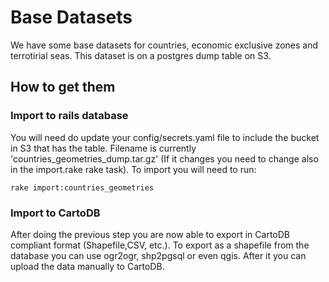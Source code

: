 # Base Datasets

We have some base datasets for countries, economic exclusive zones and terrotirial seas.
This dataset is on a postgres dump table on S3.

## How to get them

### Import to rails database

You will need do update your config/secrets.yaml file to include the bucket in S3 that has the table. 
Filename is currently 'countries_geometries_dump.tar.gz' (If it changes you need to change also in the import.rake rake task).
To import you will need to run:

```
rake import:countries_geometries
```

### Import to CartoDB
After doing the previous step you are now able to export in CartoDB compliant format (Shapefile,CSV, etc.).
To export as a shapefile from the database you can use ogr2ogr, shp2pgsql or even qgis.
After it you can upload the data manually to CartoDB.
 